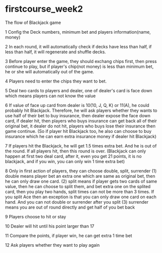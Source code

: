 firstcourse_week2
=================

The flow of Blackjack game

1 Config the Deck numbers, minimum bet and players information(name, money)

2 In each round, it will automatically check if decks have less than half, if less than half, it will regenerate and shuffle decks.

3 Before player enter the game, they should exchang chips first, then press continue to play, but if player's chip(not money) is less than minimum bet, he or she will automatically out of the game.

4 Players need to enter the chips they want to bet. 

5 Deal two cards to players and dealer, one of dealer's card is face down which means players can not know the value

6 If value of face up card from dealer is 10(10, J, Q, K) or 11(A), he could probably hit Blackjack. Therefore, he will ask players whether they wants to use half of their bet to buy insurance, then dealer expose the face down card, if dealer hit, then players who buys insurance can get back all of their original bet, it dealer do not hit, players who buys lose their insurance then game continue.
(So if player hit Blackjack too, he also can choose to buy insurance which he can earn extra insurance money if dealer hit Blackjack)

7 If players hit the Blackjack, he will get 1.5 times extra bet. And he is out of the round. If all players hit, then this round is over. (Blackjack can only happen at first two deal card, after it, even you get 21 points, it is no blackjack, and if you win, you can only win 1 time extra bet)

8 Only in first action of players, they can choose double, split, surrender
 (1) double means player bet an extra one which are same as original bet, then he can only draw one card.
 (2) split means if player gets two cards of same value, then he can choose to split them, and bet extra one on the            splited card, then you play two hands, split times can not be more than 3 times. If you split Ace then an exception       is that you can only draw one card on each hand. And you can not double or surrender after you split
 (3) surrender means you are out of round directly and get half of you bet back
 
9 Players choose to hit or stay

10 Dealer will hit until his point larger than 17

11 Compare the points, if player win, he can get extra 1 time bet

12 Ask players whether they want to play again
